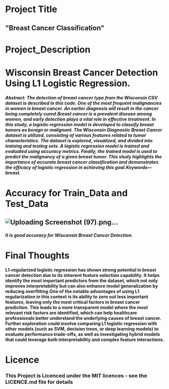 # Project Title
## "Breast Cancer Classification"
# Project_Description
# Wisconsin Breast Cancer Detection Using L1 Logistic Regression. 
##### Abstract: The detection of breast cancer type from the Wisconsin CSV dataset is described in this code. One of the most frequent malignancies in women is breast cancer. An earlier diagnosis will result in the cancer being completely cured.Breast cancer is a prevalent disease among women, and early detection plays a vital role in effective treatment. In this study, a logistic regression model is developed to classify breast tumors as benign or malignant. The Wisconsin Diagnostic Breast Cancer dataset is utilized, consisting of various features related to tumor characteristics. The dataset is explored, visualized, and divided into training and testing sets. A logistic regression model is trained and evaluated using accuracy metrics. Finally, the trained model is used to predict the malignancy of a given breast tumor. This study highlights the importance of accurate breast cancer classification and demonstrates the efficacy of logistic regression in achieving this goal.Keywords— breast.
# Accuracy for Train_Data and Test_Data
## ![Uploading Screenshot (97).png…]()
##### It is good accuracy for Wisconsin Breast Cancer Detection.
# Final Thoughts 
#### L1-regularized logistic regression has shown strong potential in breast cancer detection due to its inherent feature selection capability. It helps identify the most important predictors from the dataset, which not only improves interpretability but can also enhance model generalization by reducing overfitting.One of the notable advantages of using L1 regularization in this context is its ability to zero out less important features, leaving only the most critical factors in breast cancer prediction. This leads to a more transparent model where the most relevant risk factors are identified, which can help healthcare professionals better understand the underlying causes of breast cancer. Further exploration could involve comparing L1 logistic regression with other models (such as SVM, decision trees, or deep learning models) to evaluate performance trade-offs, as well as investigating hybrid models that could leverage both interpretability and complex feature interactions.
# Licence
### This Project is Licenced under the MIT licences - see the LICENCE.md file for details 



